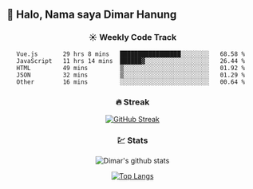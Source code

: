 ## 👋 Halo, Nama saya **Dimar Hanung**

<center>

### :sunny: Weekly Code Track
<!--START_SECTION:waka-->
```text
Vue.js       29 hrs 8 mins   █████████████████░░░░░░░░   68.58 % 
JavaScript   11 hrs 14 mins  ██████▓░░░░░░░░░░░░░░░░░░   26.44 % 
HTML         49 mins         ▒░░░░░░░░░░░░░░░░░░░░░░░░   01.92 % 
JSON         32 mins         ▒░░░░░░░░░░░░░░░░░░░░░░░░   01.29 % 
Other        16 mins         ░░░░░░░░░░░░░░░░░░░░░░░░░   00.64 % 
```
<!--END_SECTION:waka-->

### :fire: Streak

[![GitHub Streak](http://github-readme-streak-stats.herokuapp.com?user=dimar-hanung)](https://git.io/streak-stats)

### :chart: Stats

![Dimar's github stats](https://github-readme-stats.vercel.app/api?username=dimar-hanung&show_icons=true&theme=vue)

[![Top Langs](https://github-readme-stats.vercel.app/api/top-langs/?username=dimar-hanung)](#)

</center>
